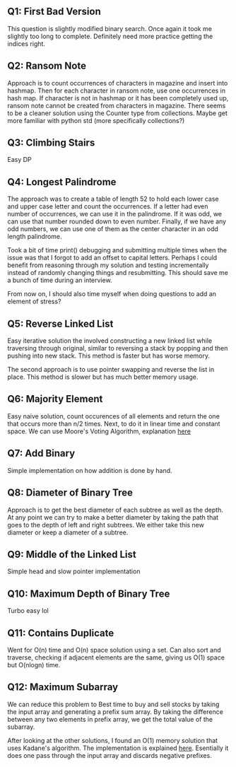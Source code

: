 
## Q1: First Bad Version

This question is slightly modified binary search. Once again it took me
slightly too long to complete. Definitely need more practice getting the
indices right.

## Q2: Ransom Note

Approach is to count occurrences of characters in magazine and insert into
hashmap. Then for each character in ransom note, use one occurrences in hash
map. If character is not in hashmap or it has been completely used up, ransom
note cannot be created from characters in magazine. There seems to be a cleaner
solution using the Counter type from collections. Maybe get more familiar with
python std (more specifically collections?)

## Q3: Climbing Stairs

Easy DP

## Q4: Longest Palindrome

The approach was to create a table of length 52 to hold each lower case and
upper case letter and count the occurrences. If a letter had even number of
occurrences, we can use it in the palindrome. If it was odd, we can use that
number rounded down to even number. Finally, if we have any odd numbers, we can
use one of them as the center character in an odd length palindrome.

Took a bit of time print() debugging and submitting multiple times when the
issue was that I forgot to add an offset to capital letters. Perhaps I could
benefit from reasoning through my solution and testing incrementally instead of
randomly changing things and resubmitting. This should save me a bunch of time
during an interview.

From now on, I should also time myself when doing questions to add an element
of stress?

## Q5: Reverse Linked List

Easy iterative solution the involved constructing a new linked list while
traversing through original, similar to reversing a stack by popping and then
pushing into new stack. This method is faster but has worse memory.

The second approach is to use pointer swapping and reverse the list in place.
This method is slower but has much better memory usage.

## Q6: Majority Element

Easy naive solution, count occurences of all elements and return the one that
occurs more than n/2 times. Next, to do it in linear time and constant space.
We can use Moore's Voting Algorithm, explanation [here](https://www.youtube.com/watch?v=7pnhv842keE)

## Q7: Add Binary

Simple implementation on how addition is done by hand.

## Q8: Diameter of Binary Tree

Approach is to get the best diameter of each subtree as well as the depth. At
any point we can try to make a better diameter by taking the path that goes to
the depth of left and right subtrees. We either take this new diameter or keep
a diameter of a subtree.

## Q9: Middle of the Linked List

Simple head and slow pointer implementation

## Q10: Maximum Depth of Binary Tree

Turbo easy lol

## Q11: Contains Duplicate

Went for O(n) time and O(n) space solution using a set. Can also sort and
traverse, checking if adjacent elements are the same, giving us O(1) space but
O(nlogn) time.

## Q12: Maximum Subarray

We can reduce this problem to Best time to buy and sell stocks by taking the
input array and generating a prefix sum array. By taking the difference between
any two elements in prefix array, we get the total value of the subarray.

After looking at the other solutions, I found an O(1) memory solution that uses
Kadane's algorithm. The implementation is explained
[here](https://www.youtube.com/watch?v=5WZl3MMT0Eg). Esentially it does one
pass through the input array and discards negative prefixes.
